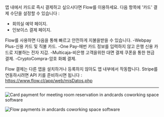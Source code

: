 앱 내에서 카드로 즉시 결제하고 싶으시다면 Flow를 이용하세요. 다음 항목에 '카드' 결제 수단을 설정할 수 있습니다 :

- 회의실 예약 페이지.
- 인보이스 결제 페이지.

Flow를 사용하면 다음을 통해 빠르고 안전하게 지불을받을 수 있습니다.
-Webpay Plus-신용 카드 및 직불 카드.
-One Pay-매번 카드 정보를 입력하지 않고 은행 신용 카드로 지불하는 전자 지갑.
-Multicaja-비은행 고객을위한 대면 결제 쿠폰을 통한 현금 결제.
-CryptoCompra-암호 화폐 결제.

Flow 결제는 다른 앱을 설치하거나 등록하지 않아도 앱 내부에서 작동합니다. Stripe를 연동하시려면 API 키를 준비하시면 됩니다 : https://www.flow.cl/app/web/misDatos.php

---

![Card payment for meeting room reservation in andcards coworking space software](https://d7ccq1i35b0cj.cloudfront.net/andcards-bookings-create-payment-methods-card-light-en-1920-1200.png)

![Flow payments in andcards coworking space software](https://d7ccq1i35b0cj.cloudfront.net/andcards-bookings-create-pay-with-stripe-light-en-1920-1200.png)
